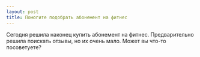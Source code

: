 ```yaml
---
layout: post 
title: Помогите подобрать абонемент на фитнес 
--- 
```

Сегодня решила наконец купить абонемент на фитнес. Предварительно решила поискать отзывы, но их очень мало. Может вы что-то посоветуете?